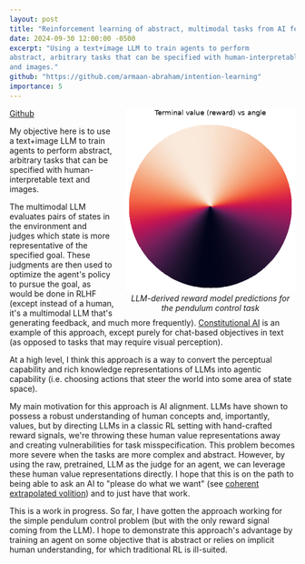 ```yaml
---
layout: post
title: "Reinforcement learning of abstract, multimodal tasks from AI feedback"
date: 2024-09-30 12:00:00 -0500
excerpt: "Using a text+image LLM to train agents to perform
abstract, arbitrary tasks that can be specified with human-interpretable text
and images."
github: "https://github.com/armaan-abraham/intention-learning"
importance: 5
---
```


<div style="float: right; margin-left: 20px; max-width: 300px">  
<img src="/assets/images/terminal_model.png" alt="Reward model visualization">
<figcaption style="text-align: center; font-style: italic;">LLM-derived reward model predictions for the pendulum control task</figcaption>
</div>

[Github](https://github.com/armaan-abraham/intention-learning)

My objective here is to use a text+image LLM to train agents to perform
abstract, arbitrary tasks that can be specified with human-interpretable text
and images.

The multimodal LLM evaluates pairs of states in the environment and judges
which state is more representative of the specified goal. These judgments are
then used to optimize the agent's policy to pursue the goal, as would be done in
RLHF (except instead of a human, it's a multimodal LLM that's generating
feedback, and much more frequently). [Constitutional
AI](https://arxiv.org/abs/2212.08073) is an example of this approach, except
purely for chat-based objectives in text (as opposed to tasks that may require
visual perception).

At a high level, I think this approach is a way to convert the perceptual
capability and rich knowledge representations of LLMs into agentic capability (i.e.
choosing actions that steer the world into some area of state space).

My main motivation for this approach is AI alignment. LLMs have shown to
possess a robust understanding of human concepts and, importantly, values, but
by directing LLMs in a classic RL setting with hand-crafted reward signals,
we're throwing these human value representations away and creating
vulnerabilities for task misspecification. This problem becomes more severe when
the tasks are more complex and abstract. However, by using the raw, pretrained,
LLM as the judge for an agent, we can leverage these human value representations
directly. I hope that this is on the path to being able to ask an AI to "please
do what we want" (see [coherent extrapolated
volition](https://intelligence.org/files/CEV.pdf)) and to just have that work.

 This is a work in progress. So far, I have gotten the approach working for the
simple pendulum control problem (but with the only reward signal coming from the
LLM). I hope to demonstrate this approach's advantage by training an agent on
some objective that is abstract or relies on implicit human understanding, for
which traditional RL is ill-suited.